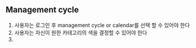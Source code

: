 ## Management cycle

1. 사용자는 로그인 후 management cycle or calendar를 선택 할 수 있어야 한다
1. 사용자는 자신이 원한 카테고리의 색을 결정할 수 있어야 한다
1. 